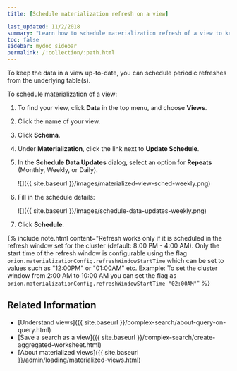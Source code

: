 ```yaml
---
title: [Schedule materialization refresh on a view]

last_updated: 11/2/2018
summary: "Learn how to schedule materialization refresh of a view to keep it in sync with the data that makes it up."
toc: false
sidebar: mydoc_sidebar
permalink: /:collection/:path.html
---
```


To keep the data in a view up-to-date, you can schedule periodic refreshes from the underlying table(s).

To schedule materialization of a view:

1. To find your view, click **Data** in the top menu, and choose **Views**.

2. Click the name of your view.

3. Click **Schema**.

4. Under **Materialization**, click the link next to **Update Schedule**.

5. In the **Schedule Data Updates** dialog, select an option for **Repeats** (Monthly, Weekly, or Daily).

   ![]({{ site.baseurl }}/images/materialized-view-sched-weekly.png)

6. Fill in the schedule details:

   ![]({{ site.baseurl }}/images/schedule-data-updates-weekly.png)

7. Click **Schedule**.

{% include note.html content="Refresh works only if it is scheduled in the refresh window set for the cluster (default: 8:00 PM - 4:00 AM). Only the start time of the refresh window is configurable using the flag `orion.materializationConfig.refreshWindowStartTime` which can be set to values such as \"12:00PM\" or \"01:00AM\" etc. Example: To set the cluster window from 2:00 AM to 10:00 AM you can set the flag as `orion.materializationConfig.refreshWindowStartTime "02:00AM"`" %}

## Related Information

-   [Understand views]({{ site.baseurl }}/complex-search/about-query-on-query.html)  
-   [Save a search as a view]({{ site.baseurl }}/complex-search/create-aggregated-worksheet.html)
-   [About materialized views]({{ site.baseurl }}/admin/loading/materialized-views.html)
